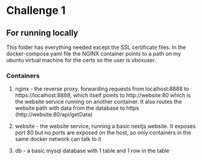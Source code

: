 # Challenge 1
## For running locally

This folder has everything needed except the SSL certificate files. In the docker-compose.yaml file the NGINX container points to a path on my ubuntu virtual machine for the certs so the user is vboxuser.

### Containers

1. nginx - the reverse proxy, forwarding requests from localhost:8888 to https://localhost:8888, which itself points to http://website:80 which is the website service running on another container. It also routes the website path with data from the database to https (http://website:80/api/getData)

2. website - the website service, running a basic nextjs website. It exposes port 80 but no ports are exposed on the host, so only containers in the same docker network can talk to it

3. db - a basic mysql database with 1 table and 1 row in the table